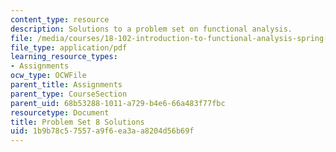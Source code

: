 ```yaml
---
content_type: resource
description: Solutions to a problem set on functional analysis.
file: /media/courses/18-102-introduction-to-functional-analysis-spring-2009/1b9b78c57557a9f6ea3aa8204d56b69f_MIT18_102s09_sol_pset8.pdf
file_type: application/pdf
learning_resource_types:
- Assignments
ocw_type: OCWFile
parent_title: Assignments
parent_type: CourseSection
parent_uid: 68b53288-1011-a729-b4e6-66a483f77fbc
resourcetype: Document
title: Problem Set 8 Solutions
uid: 1b9b78c5-7557-a9f6-ea3a-a8204d56b69f
---
```

